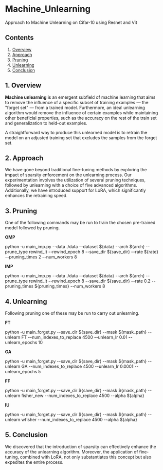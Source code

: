 # Machine_Unlearning
Approach to Machine Unlearning on Cifar-10 using Resnet and Vit 

## Contents

1. [Overview](#1-overview)
2. [Approach](#2-Approach)
3. [Pruning](#3-Pruning)
4. [Unlearning](#4-Unlearning)
5. [Conclusion](#5-Conclusion)

## 1. Overview

 **Machine unlearning** is an emergent subfield of machine learning that aims to remove the influence of a specific subset of training examples — the "forget set" — from a trained model. Furthermore, an ideal unlearning algorithm would remove the influence of certain examples while maintaining other beneficial properties, such as the accuracy on the rest of the train set and generalization to held-out examples.

A straightforward way to produce this unlearned model is to retrain the model on an adjusted training set that excludes the samples from the forget set.

## 2. Approach

We have gone beyond traditional fine-tuning methods by exploring the impact of sparsity enforcement on the unlearning process. Our experimentation involves the utilization of  several pruning techniques, followed by unlearning with a choice of five advanced algorithms. Additionally, we have introduced support for LoRA, which significantly enhances the retraining speed. 

## 3. Pruning
One of the following commands may be run to train the chosen pre-trained model followed by pruning.

**OMP**

python -u main_imp.py --data ./data --dataset ${data} --arch ${arch} --prune_type rewind_lt --rewind_epoch 8 --save_dir ${save_dir} --rate ${rate} --pruning_times 2 --num_workers 8

**IMP**

python -u main_imp.py --data ./data --dataset ${data} --arch ${arch} --prune_type rewind_lt --rewind_epoch 8 --save_dir ${save_dir} --rate 0.2 --pruning_times ${pruning_times} --num_workers 8

## 4. Unlearning

Following pruning one of these may be run to carry out unlearning.

**FT**

python -u main_forget.py --save_dir ${save_dir} --mask ${mask_path} --unlearn FT --num_indexes_to_replace 4500 --unlearn_lr 0.01 --unlearn_epochs 10

**GA**

python -u main_forget.py --save_dir ${save_dir} --mask ${mask_path} --unlearn GA --num_indexes_to_replace 4500 --unlearn_lr 0.0001 --unlearn_epochs 5

**FF**

python -u main_forget.py --save_dir ${save_dir} --mask ${mask_path} --unlearn fisher_new --num_indexes_to_replace 4500 --alpha ${alpha}

**IU**

python -u main_forget.py --save_dir ${save_dir} --mask ${mask_path} --unlearn wfisher --num_indexes_to_replace 4500 --alpha ${alpha}

## 5. Conclusion

 We discovered that the introduction of sparsity can effectively enhance the accuracy of the unlearning algorithm. Moreover, the application of fine-tuning, combined with LoRA, not only substantiates this concept but also expedites the entire process.








